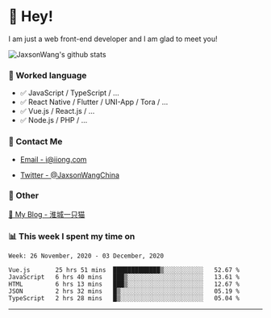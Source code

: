 # 👋 Hey!

I am just a web front-end developer and I am glad to meet you!

![JaxsonWang's github stats](https://github-readme-stats.vercel.app/api?username=JaxsonWang&&show_icons=true&&title_color=1abc9c&&icon_color=1abc9c)


### 📝 Worked language

- ✅ JavaScript / TypeScript / ...
- ✅ React Native / Flutter / UNI-App / Tora / ...
- ✅ Vue.js / React.js / ...
- ✅ Node.js / PHP / ...

### 📮 Contact Me

- [Email - i@iiong.com](mailto:i@iiong.com)

- [Twitter - @JaxsonWangChina](https://twitter.com/JaxsonWangChina)

### 🤪 Other

[📌 My Blog - 淮城一只猫](https://iiong.com)

### 📊 This week I spent my time on

<!--START_SECTION:waka-->
```text
Week: 26 November, 2020 - 03 December, 2020

Vue.js       25 hrs 51 mins  █████████████▒░░░░░░░░░░░   52.67 % 
JavaScript   6 hrs 40 mins   ███▒░░░░░░░░░░░░░░░░░░░░░   13.61 % 
HTML         6 hrs 13 mins   ███▒░░░░░░░░░░░░░░░░░░░░░   12.67 % 
JSON         2 hrs 32 mins   █▒░░░░░░░░░░░░░░░░░░░░░░░   05.19 % 
TypeScript   2 hrs 28 mins   █▒░░░░░░░░░░░░░░░░░░░░░░░   05.04 % 
```
<!--END_SECTION:waka-->

---
